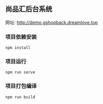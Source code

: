 ## 尚品汇后台系统

网址: http://demo.gshopback.dreamlove.top

### 项目依赖安装

```
npm install
```

### 项目运行

```
npm run serve
```

### 项目打包编译

```
npm run build
```

